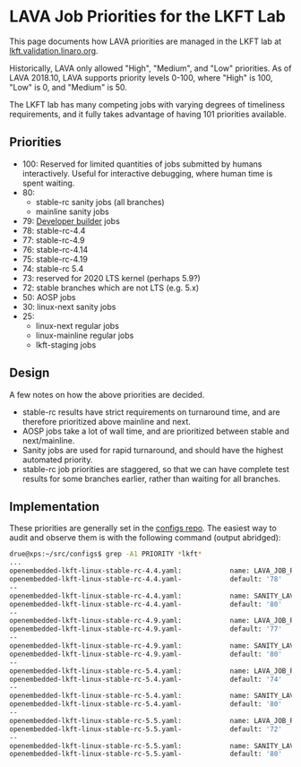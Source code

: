 # LAVA Job Priorities for the LKFT Lab

This page documents how LAVA priorities are managed in the LKFT lab at
[lkft.validation.linaro.org](https://lkft.validation.linaro.org/).

Historically, LAVA only allowed "High", "Medium", and "Low" priorities. As of
LAVA 2018.10, LAVA supports priority levels 0-100, where "High" is 100, "Low"
is 0, and "Medium" is 50.

The LKFT lab has many competing jobs with varying degrees of timeliness
requirements, and it fully takes advantage of having 101 priorities available.

## Priorities

- 100: Reserved for limited quantities of jobs submitted by humans
  interactively. Useful for interactive debugging, where human time is spent
  waiting.
- 80:
  - stable-rc sanity jobs (all branches)
  - mainline sanity jobs
- 79: [Developer builder](developer-builder.md) jobs
- 78: stable-rc-4.4
- 77: stable-rc-4.9
- 76: stable-rc-4.14
- 75: stable-rc-4.19
- 74: stable-rc 5.4
- 73: reserved for 2020 LTS kernel (perhaps 5.9?)
- 72: stable branches which are not LTS (e.g. 5.x)
- 50: AOSP jobs
- 30: linux-next sanity jobs
- 25:
  - linux-next regular jobs
  - linux-mainline regular jobs
  - lkft-staging jobs

## Design

A few notes on how the above priorities are decided.

- stable-rc results have strict requirements on turnaround time, and are
  therefore prioritized above mainline and next.
- AOSP jobs take a lot of wall time, and are prioritized between stable and
  next/mainline.
- Sanity jobs are used for rapid turnaround, and should have the highest
  automated priority.
- stable-rc job priorities are staggered, so that we can have complete test
  results for some branches earlier, rather than waiting for all branches.


## Implementation

These priorities are generally set in the [configs
repo](https://git.linaro.org/ci/job/configs.git/tree/). The easiest way to
audit and observe them is with the following command (output abridged):

```sh
drue@xps:~/src/configs$ grep -A1 PRIORITY *lkft*
...
openembedded-lkft-linux-stable-rc-4.4.yaml:            name: LAVA_JOB_PRIORITY
openembedded-lkft-linux-stable-rc-4.4.yaml-            default: '78'
--
openembedded-lkft-linux-stable-rc-4.4.yaml:            name: SANITY_LAVA_JOB_PRIORITY
openembedded-lkft-linux-stable-rc-4.4.yaml-            default: '80'
--
openembedded-lkft-linux-stable-rc-4.9.yaml:            name: LAVA_JOB_PRIORITY
openembedded-lkft-linux-stable-rc-4.9.yaml-            default: '77'
--
openembedded-lkft-linux-stable-rc-4.9.yaml:            name: SANITY_LAVA_JOB_PRIORITY
openembedded-lkft-linux-stable-rc-4.9.yaml-            default: '80'
--
openembedded-lkft-linux-stable-rc-5.4.yaml:            name: LAVA_JOB_PRIORITY
openembedded-lkft-linux-stable-rc-5.4.yaml-            default: '74'
--
openembedded-lkft-linux-stable-rc-5.4.yaml:            name: SANITY_LAVA_JOB_PRIORITY
openembedded-lkft-linux-stable-rc-5.4.yaml-            default: '80'
--
openembedded-lkft-linux-stable-rc-5.5.yaml:            name: LAVA_JOB_PRIORITY
openembedded-lkft-linux-stable-rc-5.5.yaml-            default: '72'
--
openembedded-lkft-linux-stable-rc-5.5.yaml:            name: SANITY_LAVA_JOB_PRIORITY
openembedded-lkft-linux-stable-rc-5.5.yaml-            default: '80'
```
